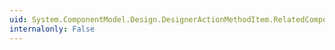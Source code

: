 ```yaml
---
uid: System.ComponentModel.Design.DesignerActionMethodItem.RelatedComponent
internalonly: False
---
```

